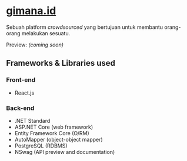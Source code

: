 # [gimana.id](https://gimana.id)

Sebuah platform *crowdsourced* yang bertujuan untuk membantu orang-orang melakukan sesuatu.

Preview: *(coming soon)*

## Frameworks & Libraries used

### Front-end
* React.js  

### Back-end
* .NET Standard
* ASP.NET Core (web framework)
* Entity Framework Core (O/RM)
* AutoMapper (object-object mapper)
* PostgreSQL (RDBMS)
* NSwag (API preview and documentation)
